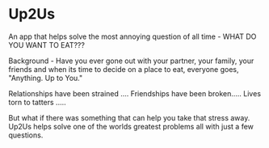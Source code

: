 # Up2Us

An app that helps solve the most annoying question of all time - WHAT DO YOU WANT TO EAT???

Background -
Have you ever gone out with your partner, your family, your friends and when its time to decide on a place to eat, everyone goes, "Anything. Up to You."

Relationships have been strained ....
Friendships have been broken.....
Lives torn to tatters .....

But what if there was something that can help you take that stress away.
Up2Us helps solve one of the worlds greatest problems all with just a few questions.
